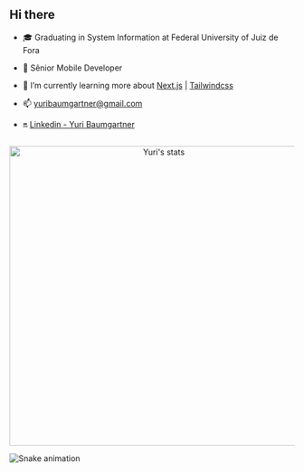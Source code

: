 <!-- ### <img width=32 height=32 src="https://raw.githubusercontent.com/ABSphreak/ABSphreak/master/gifs/Hi.gif" alt="Hi"> Hi there -->
## Hi there

- 🎓 Graduating in System Information at Federal University of Juiz de Fora

- 🚀 Sênior Mobile Developer

- 🚧 I’m currently learning more about [Next.js](https://nextjs.org/) | [Tailwindcss](https://tailwindcss.com/docs) 

- 📫 yuribaumgartner@gmail.com

- 🔛 [Linkedin - Yuri Baumgartner](https://www.linkedin.com/in/yuri-baumgartner/)

<!-- <img align="right" width="200em" height="200em" src="https://raw.githubusercontent.com/YuriPerro/YuriPerro/master/animation_500_kv8i962g.gif"/> -->

##


<p align="center">
 <img width="530em" src="https://github-readme-stats.vercel.app/api?username=YuriPerro&show_icons=true&include_all_commits=true&count_private=true&show_icons=true&theme=vue-dark" alt="Yuri's stats"/>
</p>

 
![Snake animation](https://github.com/YuriPerro/YuriPerro/blob/output/github-contribution-grid-snake.svg)
  
<!--
**YuriPerro/YuriPerro** is a ✨ _special_ ✨ repository because its `README.md` (this file) appears on your GitHub profile.


Here are some ideas to get you started:

- 🔭 I’m currently working on ...
- 🌱 I’m currently learning ...
- 👯 I’m looking to collaborate on ...
- 🤔 I’m looking for help with ...
- 💬 Ask me about ...
- 📫 How to reach me: ...
- 😄 Pronouns: ...
- ⚡ Fun fact: ...
-->
